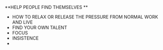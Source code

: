 **HELP PEOPLE FIND THEMSELVES **

- HOW TO RELAX OR RELEASE THE PRESSURE FROM NORMAL WORK AND LIVE
- FIND YOUR OWN  TALENT
- FOCUS
- INSISTENCE
- 

